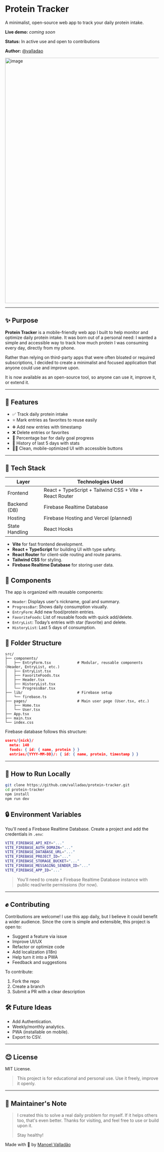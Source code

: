 # Protein Tracker

A minimalist, open-source web app to track your daily protein intake.

**Live demo:** _coming soon_

**Status:** In active use and open to contributions

**Author:** [@valladao](https://github.com/valladao)

<img width="785" height="804" alt="image" src="https://github.com/user-attachments/assets/1396a29a-b803-4ff7-ba1d-13b08c089d7b" />

---

## ✨ Purpose

**Protein Tracker** is a mobile-friendly web app I built to help monitor and optimize daily protein intake. It was born out of a personal need: I wanted a simple and accessible way to track how much protein I was consuming every day, directly from my phone.

Rather than relying on third-party apps that were often bloated or required subscriptions, I decided to create a minimalist and focused application that anyone could use and improve upon.

It is now available as an open-source tool, so anyone can use it, improve it, or extend it.

---

## 🔄 Features

- ✅ Track daily protein intake
- ⭐ Mark entries as favorites to reuse easily
- ➕ Add new entries with timestamp
- ❌ Delete entries or favorites
- 🔢 Percentage bar for daily goal progress
- 📅 History of last 5 days with stats
- 👩‍💼 Clean, mobile-optimized UI with accessible buttons

---

## 🚀 Tech Stack

| Layer          | Technologies Used                                       |
| -------------- | ------------------------------------------------------- |
| Frontend       | React + TypeScript + Tailwind CSS + Vite + React Router |
| Backend (DB)   | Firebase Realtime Database                              |
| Hosting        | Firebase Hosting and Vercel (planned)                   |
| State Handling | React Hooks                                             |

- **Vite** for fast frontend development.
- **React + TypeScript** for building UI with type safety.
- **React Router** for client-side routing and route params.
- **Tailwind CSS** for styling.
- **Firebase Realtime Database** for storing user data.

## 🧩 Components

The app is organized with reusable components:

- `Header`: Displays user's nickname, goal and summary.
- `ProgressBar`: Shows daily consumption visually.
- `EntryForm`: Add new food/protein entries.
- `FavoriteFoods`: List of reusable foods with quick add/delete.
- `EntryList`: Today’s entries with star (favorite) and delete.
- `HistoryList`: Last 5 days of consumption.

## 📁 Folder Structure

```
src/
├── components/
│   ├── EntryForm.tsx            # Modular, reusable components (Header, EntryList, etc.)
│   ├── EntryList.tsx
│   ├── FavoriteFoods.tsx
│   ├── Header.tsx
│   ├── HistoryList.tsx
│   └── ProgressBar.tsx
├── lib/                         # Firebase setup
│   └── firebase.ts
├── pages/                       # Main user page (User.tsx, etc.)
│   ├── Home.tsx
│   └── User.tsx
├── App.tsx
├── main.tsx
└── index.css
```

Firebase database follows this structure:

```json
users/{nick}/
  meta: 140
  foods: { id: { name, protein } }
  entries/{YYYY-MM-DD}/: { id: { name, protein, timestamp } }
```

---

## 🧪 How to Run Locally

```bash
git clone https://github.com/valladao/protein-tracker.git
cd protein-tracker
npm install
npm run dev
```

## 🔒 Environment Variables

You'll need a Firebase Realtime Database. Create a project and add the credentials in `.env`:

```bash
VITE_FIREBASE_API_KEY="..."
VITE_FIREBASE_AUTH_DOMAIN="..."
VITE_FIREBASE_DATABASE_URL="..."
VITE_FIREBASE_PROJECT_ID="..."
VITE_FIREBASE_STORAGE_BUCKET="..."
VITE_FIREBASE_MESSAGING_SENDER_ID="..."
VITE_FIREBASE_APP_ID="..."
```

> You'll need to create a Firebase Realtime Database instance with public read/write permissions (for now).

---

## ✊ Contributing

Contributions are welcome!
I use this app daily, but I believe it could benefit a wider audience. Since the core is simple and extensible, this project is open to:

- Suggest a feature via issue
- Improve UI/UX
- Refactor or optimize code
- Add localization (i18n)
- Help turn it into a PWA
- Feedback and suggestions

To contribute:

1. Fork the repo
2. Create a branch
3. Submit a PR with a clear description

## 🛠️ Future Ideas

- Add Authentication.
- Weekly/monthly analytics.
- PWA (installable on mobile).
- Export to CSV.

---

## 😊 License

MIT License.

> This project is for educational and personal use. Use it freely, improve it openly.

---

## 📅 Maintainer's Note

> I created this to solve a real daily problem for myself. If it helps others too, that's even better. Thanks for visiting, and feel free to use or build upon it.
>
> Stay healthy!

Made with 💪 by [Manoel Valladão](https://github.com/valladao)
